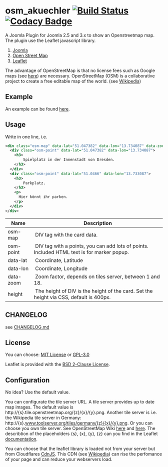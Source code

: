 osm_akuechler [![Build Status](https://travis-ci.com/akuechl/osm_akuechler.svg?branch=master)](https://travis-ci.com/akuechl/osm_akuechler) [![Codacy Badge](https://api.codacy.com/project/badge/grade/ca55f3e5de3548ffbfb64a63cc1adf93)](https://www.codacy.com/app/github-ariel/osm_akuechler)
=================================================================

A Joomla Plugin for Joomla 2.5 and 3.x to show an Openstreetmap map.
The plugin use the Leaflet javascript library.

1. [Joomla](http://www.joomla.org/)
2. [Open Street Map](http://www.openstreetmap.org/)
3. [Leaflet](http://leafletjs.com/)

The advantage of OpenStreetMap is that no license fees such as Google maps (see [here](https://developers.google.com/maps/faq#usage_calculated)) are necessary. OpenStreetMap (OSM) is a collaborative project to create a free editable map of the world. (see [Wikipedia](https://en.wikipedia.org/wiki/OpenStreetMap))

Example
----------------

An example can be found [here](https://www.kuechler.info/osm).

Usage
---------------

Write in one line, i.e.

```xml
<div class="osm-map" data-lat="51.047382" data-lon="13.734087" data-zoom="17">
  <div class="osm-point" data-lat="51.047382" data-lon="13.734087">
    <h3>
    	Spielplatz in der Innenstadt von Dresden.
  	</h3>
  </div>
  <div class="osm-point" data-lat="51.0466" data-lon="13.733087">
    <h3>
    	Parkplatz.
  	</h3>
    <p>
      Hier könnt ihr parken.
    </p>
  </div>
</div>
```

Name	| Description
------- | -------------
osm-map 	| DIV tag with the card data.
osm-point	| DIV tag with a points, you can add lots of points. Included HTML text is for marker popup.
data-lat 	| Coordinate, Latitude
data-lon 	| Coordinate, Longitude
data-zoom 	| Zoom factor, depends on tiles server, between 1 and 18.
height 	| The height of DIV is the height of the card. Set the height via CSS, default is 400px.


CHANGELOG
--------------
 see [CHANGELOG.md](CHANGELOG.md)

License
------------------

You can choose: [MIT License](http://opensource.org/licenses/mit-license) or [GPL-3.0](http://opensource.org/licenses/gpl-3.0)

Leaflet is provided with the [BSD 2-Clause License](https://github.com/Leaflet/Leaflet/blob/master/LICENSE).


Configuration
-------------------

No idea? Use the default value.

You can configurate the tile server URL. A tile server provides up to date map images. The default value is http://{s}.tile.openstreetmap.org/{z}/{x}/{y}.png. Another tile server is i.e. the Wikipedia tile server in Germany: http://{s}.www.toolserver.org/tiles/germany/{z}/{x}/{y}.png. Or you can choose you own tile server. See OpenStreetMap Wiki [here](http://wiki.openstreetmap.org/wiki/TMS) and [here](http://wiki.openstreetmap.org/wiki/Tileserver). The describtion of the placeholders {s}, {x}, {y}, {z} can you find in the Leaflet [documentation](http://leafletjs.com/reference.html#url-template).

You can choose that the leaflet library is loaded not from your server but from Cloudflares [CdnJS](http://cdnjs.com/). This CDN (see [Wikipedia](https://en.wikipedia.org/wiki/Content_delivery_network)) can rise the perfomance of your page and can reduce your webservers load.

